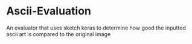 # Ascii-Evaluation
An evaluator that uses sketch keras to determine how good the inputted ascii art is compared to the original image
